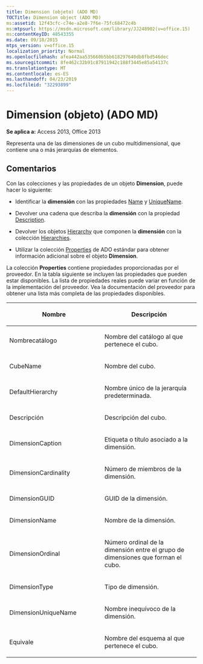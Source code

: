 ```yaml
---
title: Dimension (objeto) (ADO MD)
TOCTitle: Dimension object (ADO MD)
ms:assetid: 12f43cfc-c74e-a2e8-7f6e-75fc68472c4b
ms:mtpsurl: https://msdn.microsoft.com/library/JJ248902(v=office.15)
ms:contentKeyID: 48543355
ms.date: 09/18/2015
mtps_version: v=office.15
localization_priority: Normal
ms.openlocfilehash: afea442aa535660b5bb618297640db8fbd546dec
ms.sourcegitcommit: 8fe462c32b91c87911942c188f3445e85a54137c
ms.translationtype: MT
ms.contentlocale: es-ES
ms.lasthandoff: 04/23/2019
ms.locfileid: "32293899"
---
```

# <a name="dimension-object-ado-md"></a>Dimension (objeto) (ADO MD)


**Se aplica a:** Access 2013, Office 2013

Representa una de las dimensiones de un cubo multidimensional, que contiene una o más jerarquías de elementos.

## <a name="remarks"></a>Comentarios

Con las colecciones y las propiedades de un objeto **Dimension**, puede hacer lo siguiente:

  - Identificar la **dimensión** con las propiedades [Name](name-property-ado-md.md) y [UniqueName](uniquename-property-ado-md.md).

  - Devolver una cadena que describa la **dimensión** con la propiedad [Description](description-property-ado-md.md).

  - Devolver los objetos [Hierarchy](hierarchy-object-ado-md.md) que componen la **dimensión** con la colección [Hierarchies](hierarchies-collection-ado-md.md).

  - Utilizar la colección [Properties](properties-collection-ado.md) de ADO estándar para obtener información adicional sobre el objeto **Dimension**.

La colección **Properties** contiene propiedades proporcionadas por el proveedor. En la tabla siguiente se incluyen las propiedades que pueden estar disponibles. La lista de propiedades reales puede variar en función de la implementación del proveedor. Vea la documentación del proveedor para obtener una lista más completa de las propiedades disponibles.

<table>
<colgroup>
<col style="width: 50%" />
<col style="width: 50%" />
</colgroup>
<thead>
<tr class="header">
<th><p>Nombre</p></th>
<th><p>Descripción</p></th>
</tr>
</thead>
<tbody>
<tr class="odd">
<td><p>Nombrecatálogo</p></td>
<td><p>Nombre del catálogo al que pertenece el cubo.</p></td>
</tr>
<tr class="even">
<td><p>CubeName</p></td>
<td><p>Nombre del cubo.</p></td>
</tr>
<tr class="odd">
<td><p>DefaultHierarchy</p></td>
<td><p>Nombre único de la jerarquía predeterminada.</p></td>
</tr>
<tr class="even">
<td><p>Descripción</p></td>
<td><p>Descripción del cubo.</p></td>
</tr>
<tr class="odd">
<td><p>DimensionCaption</p></td>
<td><p>Etiqueta o título asociado a la dimensión.</p></td>
</tr>
<tr class="even">
<td><p>DimensionCardinality</p></td>
<td><p>Número de miembros de la dimensión.</p></td>
</tr>
<tr class="odd">
<td><p>DimensionGUID</p></td>
<td><p>GUID de la dimensión.</p></td>
</tr>
<tr class="even">
<td><p>DimensionName</p></td>
<td><p>Nombre de la dimensión.</p></td>
</tr>
<tr class="odd">
<td><p>DimensionOrdinal</p></td>
<td><p>Número ordinal de la dimensión entre el grupo de dimensiones que forman el cubo.</p></td>
</tr>
<tr class="even">
<td><p>DimensionType</p></td>
<td><p>Tipo de dimensión.</p></td>
</tr>
<tr class="odd">
<td><p>DimensionUniqueName</p></td>
<td><p>Nombre inequívoco de la dimensión.</p></td>
</tr>
<tr class="even">
<td><p>Equivale</p></td>
<td><p>Nombre del esquema al que pertenece el cubo.</p></td>
</tr>
</tbody>
</table>

